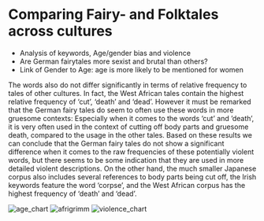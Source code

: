 # Comparing Fairy- and Folktales across cultures
 - Analysis of keywords, Age/gender bias and violence
 - Are German fairytales more sexist and brutal than others?
 - Link of Gender to Age: age is more likely to be mentioned for women

The words also do not differ significantly in terms of
relative frequency to tales of other cultures. In fact, the West African tales
contain the highest relative frequency of ‘cut’, ‘death’ and ‘dead’. However
it must be remarked that the German fairy tales do seem to often use these
words in more gruesome contexts: Especially when it comes to the words ‘cut’
and ’death’, it is very often used in the context of cutting off body parts and
gruesome death, compared to the usage in the other tales. Based on these results
we can conclude that the German fairy tales do not show a significant difference
when it comes to the raw frequencies of these potentially violent words, but
there seems to be some indication that they are used in more detailed violent
descriptions. On the other hand, the much smaller Japanese corpus also includes
several references to body parts being cut off, the Irish keywords feature the
word ‘corpse’, and the West African corpus has the highest frequency of ‘death’
and ‘dead’.

![age_chart](https://github.com/user-attachments/assets/f273b6e5-9827-4e46-bb4e-f4686cd37961)
![afrigrimm](https://github.com/user-attachments/assets/c881055e-dc03-49b2-a893-825abc0f1989)
![violence_chart](https://github.com/user-attachments/assets/9edf99c4-e0fc-4ce4-b1fb-4d9d3671cc75)
